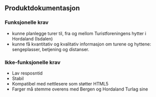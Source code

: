 ## Produktdokumentasjon
### Funksjonelle krav
* kunne planlegge turer til, fra og mellom Turistforeningens hytter i Hordaland (Isdalen)
* kunne få kvantitativ og kvalitativ informasjon om turene og hyttene: sengeplasser, betjening og distanser.

### Ikke-funksjonelle krav
* Lav resposntid
* Stabil
* Kompatibel med nettlesere som støtter HTML5
* Farger må stemme overens med Bergen og Hordaland Turlag sine
